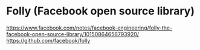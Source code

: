 # Folly (Facebook open source library)

<https://www.facebook.com/notes/facebook-engineering/folly-the-facebook-open-source-library/10150864656793920/>
<https://github.com/facebook/folly>
